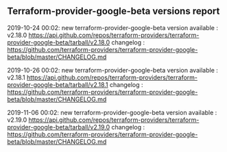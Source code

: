 ## Terraform-provider-google-beta versions report

2019-10-24 00:02: new terraform-provider-google-beta version available : v2.18.0 https://api.github.com/repos/terraform-providers/terraform-provider-google-beta/tarball/v2.18.0 changelog : https://github.com/terraform-providers/terraform-provider-google-beta/blob/master/CHANGELOG.md

2019-10-26 00:02: new terraform-provider-google-beta version available : v2.18.1 https://api.github.com/repos/terraform-providers/terraform-provider-google-beta/tarball/v2.18.1 changelog : https://github.com/terraform-providers/terraform-provider-google-beta/blob/master/CHANGELOG.md

2019-11-06 00:02: new terraform-provider-google-beta version available : v2.19.0 https://api.github.com/repos/terraform-providers/terraform-provider-google-beta/tarball/v2.19.0 changelog : https://github.com/terraform-providers/terraform-provider-google-beta/blob/master/CHANGELOG.md

